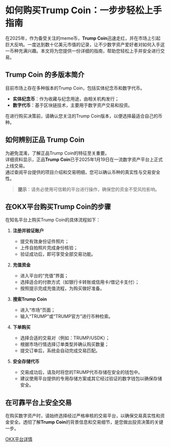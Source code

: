 # 如何购买Trump Coin：一步步轻松上手指南

在2025年，作为备受关注的meme币，**Trump Coin**迅速走红，并在市场上引起巨大反响。一度达到数十亿美元市值的记录，让不少数字资产爱好者对如何入手这一币种充满兴趣。本文将为您提供一份详细的指南，帮助您轻松上手并安全进行交易。

## Trump Coin 的多版本简介

目前市场上存在多种版本的Trump Coin，包括实体纪念币和数字代币。  
- **实体纪念币**：作为收藏与纪念用途，由相关机构发行；  
- **数字代币**：基于区块链技术，主要用于数字资产交易和投资。  

在进行购买决策前，请确认您关注的Trump Coin版本，以便选择最适合自己的币种。

## 如何辨别正品 Trump Coin

为避免混淆，了解正品Trump Coin的特征至关重要。  
详细资料显示，正品**Trump Coin**已于2025年1月19日在一流数字资产平台上正式上线交易。  
通过查阅平台提供的项目介绍和交易明细，您可以确认币种的真实性与交易安全性。

> **提示**：请务必使用可信赖的平台进行操作，确保您的资金不受风险影响。

## 在OKX平台购买Trump Coin的步骤

在知名平台上购买Trump Coin的具体流程如下：

1. **注册并验证账户**  
   - 提交有效身份证件照片；  
   - 上传自拍照片完成身份核验；  
   - 验证成功后，即可享受全部交易功能。

2. **充值资金**  
   - 进入平台的“充值”界面；  
   - 选择适合的付款方式（如银行卡转账或信用卡/借记卡支付）；  
   - 按照提示完成充值流程，为购买做好准备。

3. **搜索Trump Coin**  
   - 进入“市场”页面；  
   - 输入“TRUMP”或“TRUMP官方”进行币种检索。

4. **下单购买**  
   - 选择合适的交易对（例如：TRUMP/USDK）；  
   - 根据市场行情选择订单类型并确认购买数量；  
   - 提交订单后，系统会自动完成交易匹配。

5. **安全存储代币**  
   - 交易成功后，请及时将您的TRUMP代币存储在安全的钱包中。  
   - 建议使用平台提供的专用存储方案或其它经过验证的数字钱包以确保存储安全。

## 在可靠平台上安全交易

在购买数字资产时，请始终选择经过严格审核的交易平台，以确保交易真实性和资金安全。透彻了解**Trump Coin**的背景信息和交易细节，是您做出投资决策的关键一步。

[OKX平台详情](https://bit.ly/OKXe)